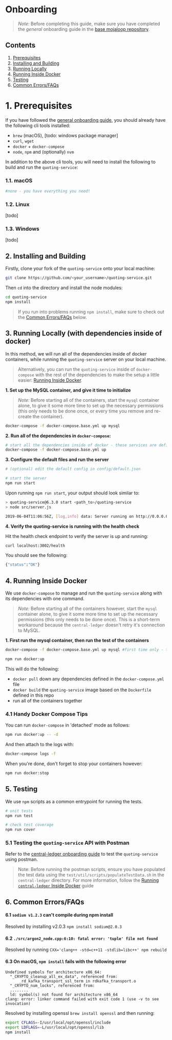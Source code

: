 # Onboarding

>*Note:* Before completing this guide, make sure you have completed the _general_ onboarding guide in the [base mojaloop repository](https://github.com/mojaloop/mojaloop/blob/main/onboarding.md#mojaloop-onboarding).

## Contents

<!-- vscode-markdown-toc -->
1. [Prerequisites](#Prerequisites)
2. [Installing and Building](#InstallingandBuilding)
3. [Running Locally](#RunningLocally)
4. [Running Inside Docker](#RunningInsideDocker)
5. [Testing](#Testing)
6. [Common Errors/FAQs](#CommonErrorsFAQs)

<!-- vscode-markdown-toc-config
	numbering=true
	autoSave=true
	/vscode-markdown-toc-config -->
<!-- /vscode-markdown-toc -->


#  1. <a name='Prerequisites'></a>Prerequisites

If you have followed the [general onboarding guide](https://github.com/mojaloop/mojaloop/blob/main/onboarding.md#mojaloop-onboarding), you should already have the following cli tools installed:

* `brew` (macOS), [todo: windows package manager]
* `curl`, `wget`
* `docker` + `docker-compose`
* `node`, `npm` and (optionally) `nvm`

In addition to the above cli tools, you will need to install the following to build and run the `quoting-service`:


###  1.1. <a name='macOS'></a>macOS
```bash
#none - you have everything you need!
```

###  1.2. <a name='Linux'></a>Linux

[todo]

###  1.3. <a name='Windows'></a>Windows

[todo]


##  2. <a name='InstallingandBuilding'></a>Installing and Building

Firstly, clone your fork of the `quoting-service` onto your local machine:
```bash
git clone https://github.com/<your_username>/quoting-service.git
```

Then `cd` into the directory and install the node modules:
```bash
cd quoting-service
npm install
```

> If you run into problems running `npm install`, make sure to check out the [Common Errors/FAQs](#CommonErrorsFAQs) below.


## 3. <a name='RunningLocally'></a>Running Locally (with dependencies inside of docker)

In this method, we will run all of the dependencies inside of docker containers, while running the `quoting-service` server on your local machine.

> Alternatively, you can run the `quoting-service` inside of `docker-compose` with the rest of the dependencies to make the setup a little easier: [Running Inside Docker](#RunningInsideDocker).


**1. Set up the MySQL container, and give it time to initialize**
>*Note:* Before starting all of the containers, start the `mysql` container alone, to give it some more time to set up the necessary permissions (this only needs to be done once, or every time you remove and re-create the container). 

```bash
docker-compose -f docker-compose.base.yml up mysql
```

**2. Run all of the dependencies in `docker-compose`:**

```bash
# start all the dependencies inside of docker - these services are defined in docker-compose.base.yml
docker-compose -f docker-compose.base.yml up
```

**3. Configure the default files and run the server**
```bash
# (optional) edit the default config in config/default.json

# start the server
npm run start
```

Upon running `npm run start`, your output should look similar to:

```bash
> quoting-service@6.3.0 start <path_to>/quoting-service
> node src/server.js

2019-06-04T11:06:56Z, [log,info] data: Server running on http://0.0.0.0:3002
```

**4. Verify the quoting-service is running with the health check**

Hit the health check endpoint to verify the server is up and running:

```bash
curl localhost:3002/health
```

You should see the following:
```bash
{"status":"OK"}
```


##  4. <a name='RunningInsideDocker'></a>Running Inside Docker

We use `docker-compose` to manage and run the `quoting-service` along with its dependencies with one command.

>*Note:* Before starting all of the containers however, start the `mysql` container alone, to give it some more time to set up the necessary permissions (this only needs to be done once). This is a short-term workaround because the `central-ledger` doesn't retry it's connection to MySQL.


**1. First run the mysql container, then run the test of the containers**
```bash
docker-compose -f docker-compose.base.yml up mysql #first time only - the initial mysql load takes a while, and if it's not up in time, the central-ledger will just crash

npm run docker:up
```

This will do the following:
* `docker pull` down any dependencies defined in the `docker-compose.yml` file
* `docker build` the `quoting-service` image based on the `Dockerfile` defined in this repo
* run all of the containers together

### 4.1 Handy Docker Compose Tips

You can run `docker-compose` in 'detached' mode as follows:

```bash
npm run docker:up -- -d
```

And then attach to the logs with:
```bash
docker-compose logs -f
```

When you're done, don't forget to stop your containers however:
```bash
npm run docker:stop
```

##  5. <a name='Testing'></a>Testing

We use `npm` scripts as a common entrypoint for running the tests.
```bash
# unit tests
npm run test

# check test coverage
npm run cover
```

### 5.1 Testing the `quoting-service` API with Postman

Refer to the [central-ledger onboarding guide](https://github.com/mojaloop/central-ledger/blob/main/Onboarding.md#51-testing-the-central-ledger-api-with-postman) to test the `quoting-service` using postman.

>Note: Before running the postman scripts, ensure you have populated the test data using the `test/util/scripts/populateTestData.sh` in the `central-ledger` directory. For more information, follow the [Running `central-ledger` Inside Docker](https://github.com/mojaloop/central-ledger/blob/main/Onboarding.md#4-running-inside-docker) guide


##  6. <a name='CommonErrorsFAQs'></a>Common Errors/FAQs

#### 6.1 `sodium v1.2.3` can't compile during npm install

Resolved by installing v2.0.3 `npm install sodium@2.0.3`


#### 6.2 `./src/argon2_node.cpp:6:10: fatal error: 'tuple' file not found` 

Resolved by running `CXX='clang++ -std=c++11 -stdlib=libc++' npm rebuild`


#### 6.3 On macOS, `npm install` fails with the following error
```
Undefined symbols for architecture x86_64:
  "_CRYPTO_cleanup_all_ex_data", referenced from:
      _rd_kafka_transport_ssl_term in rdkafka_transport.o
  "_CRYPTO_num_locks", referenced from:
  ........
  ld: symbol(s) not found for architecture x86_64
clang: error: linker command failed with exit code 1 (use -v to see invocation) 
```

Resolved by installing openssl `brew install openssl` and then running: 
  ```bash
  export CFLAGS=-I/usr/local/opt/openssl/include 
  export LDFLAGS=-L/usr/local/opt/openssl/lib 
  npm install
  ```  